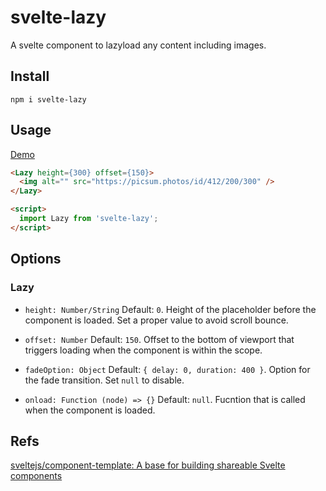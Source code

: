 # svelte-lazy

A svelte component to lazyload any content including images.

## Install

    npm i svelte-lazy

## Usage

[Demo](https://svelte.dev/repl/6d7714fa3cce4909af6c6d187271e0a1?version=3.6.10)

```html
<Lazy height={300} offset={150}>
  <img alt="" src="https://picsum.photos/id/412/200/300" />
</Lazy>

<script>
  import Lazy from 'svelte-lazy';
</script>
```

## Options

### Lazy

- `height: Number/String` Default: `0`. Height of the placeholder before the component is loaded. Set a proper value to avoid scroll bounce.

- `offset: Number` Default: `150`. Offset to the bottom of viewport that triggers loading when the component is within the scope.

- `fadeOption: Object` Default: `{ delay: 0, duration: 400 }`. Option for the fade transition. Set `null` to disable.

- `onload: Function (node) => {}` Default: `null`. Fucntion that is called when the component is loaded.

## Refs

[sveltejs/component-template: A base for building shareable Svelte components](https://github.com/sveltejs/component-template)
